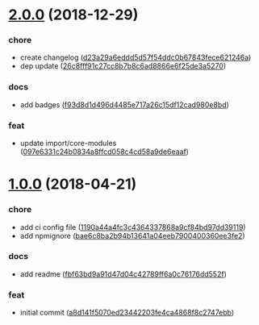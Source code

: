 # [2.0.0](https://github.com/KagamiChan/eslint-config-poi-plugin/compare/1.0.0...2.0.0) (2018-12-29)


### chore

* create changelog ([d23a29a6eddd5d57f54ddc0b67843fece621246a](https://github.com/KagamiChan/eslint-config-poi-plugin/commit/d23a29a6eddd5d57f54ddc0b67843fece621246a))
* dep update ([26c8fff91c27cc8b7b8c6ad8866e6f25de3a5270](https://github.com/KagamiChan/eslint-config-poi-plugin/commit/26c8fff91c27cc8b7b8c6ad8866e6f25de3a5270))

### docs

* add badges ([f93d8d1d496d4485e717a26c15df12cad980e8bd](https://github.com/KagamiChan/eslint-config-poi-plugin/commit/f93d8d1d496d4485e717a26c15df12cad980e8bd))

### feat

* update import/core-modules ([097e6331c24b0834a8ffcd058c4cd58a9de6eaaf](https://github.com/KagamiChan/eslint-config-poi-plugin/commit/097e6331c24b0834a8ffcd058c4cd58a9de6eaaf))



# [1.0.0](https://github.com/KagamiChan/eslint-config-poi-plugin/compare/a8d141f5070ed23442203fe4ca4868f8c2747ebb...1.0.0) (2018-04-21)


### chore

* add ci config file ([1190a44a4fc3c4364337868a9cf84bd97dd39119](https://github.com/KagamiChan/eslint-config-poi-plugin/commit/1190a44a4fc3c4364337868a9cf84bd97dd39119))
* add npmignore ([bae6c8ba2b94b13641a04eeb7900400360ee3fe2](https://github.com/KagamiChan/eslint-config-poi-plugin/commit/bae6c8ba2b94b13641a04eeb7900400360ee3fe2))

### docs

* add readme ([fbf63bd9a91d47d04c42789ff6a0c76176dd552f](https://github.com/KagamiChan/eslint-config-poi-plugin/commit/fbf63bd9a91d47d04c42789ff6a0c76176dd552f))

### feat

* initial commit ([a8d141f5070ed23442203fe4ca4868f8c2747ebb](https://github.com/KagamiChan/eslint-config-poi-plugin/commit/a8d141f5070ed23442203fe4ca4868f8c2747ebb))



